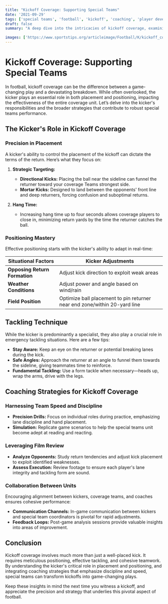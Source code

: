 ```yaml
---
title: "Kickoff Coverage: Supporting Special Teams"
date: '2021-09-29'
tags: ['special teams', 'football', 'kickoff', 'coaching', 'player development', 'strategy', 'tackling', 'positioning', 'kicker', 'coverage team']
draft: false
summary: "A deep dive into the intricacies of kickoff coverage, examining the crucial role of the kicker in placement, positioning, and tackling to ensure successful special teams performance."

images: ['https://www.sportstips.org/articleimage/Football/K/kickoff_coverage_supporting_special_teams.webp']
---
```


# Kickoff Coverage: Supporting Special Teams

In football, kickoff coverage can be the difference between a game-changing play and a devastating breakdown. While often overlooked, the kicker plays an essential role in both placement and positioning, impacting the effectiveness of the entire coverage unit. Let’s delve into the kicker's responsibilities and the broader strategies that contribute to robust special teams performance.

## The Kicker's Role in Kickoff Coverage

### Precision in Placement

A kicker's ability to control the placement of the kickoff can dictate the terms of the return. Here’s what they focus on:

1. **Strategic Targeting:**
   - **Directional Kicks:** Placing the ball near the sideline can funnel the returner toward your coverage Teams strongest side.
   - **Mortar Kicks:** Designed to land between the opponents' front line and deep returners, forcing confusion and suboptimal returns.

2. **Hang Time:**
   - Increasing hang time up to four seconds allows coverage players to close in, minimizing return yards by the time the returner catches the ball.

### Positioning Mastery

Effective positioning starts with the kicker's ability to adapt in real-time:

| Situational Factors        | Kicker Adjustments              |
|----------------------------|----------------------------------|
| **Opposing Return Formation** | Adjust kick direction to exploit weak areas |
| **Weather Conditions**     | Adjust power and angle based on wind/rain |
| **Field Position**         | Optimize ball placement to pin returner near end zone/within 20-yard line |

## Tackling Technique

While the kicker is predominantly a specialist, they also play a crucial role in emergency tackling situations. Here are a few tips:

- **Stay Aware:** Keep an eye on the returner or potential breaking lanes during the kick.
- **Safe Angles:** Approach the returner at an angle to funnel them towards the sideline, giving teammates time to reinforce.
- **Fundamental Tackling:** Use a form tackle when necessary—heads up, wrap the arms, drive with the legs.

## Coaching Strategies for Kickoff Coverage

### Harnessing Team Speed and Discipline

- **Precision Drills:** Focus on individual roles during practice, emphasizing lane discipline and hand placement.
- **Simulation:** Replicate game scenarios to help the special teams unit become adept at reading and reacting.

### Leveraging Film Review

- **Analyze Opponents:** Study return tendencies and adjust kick placement to exploit identified weaknesses.
- **Assess Execution:** Review footage to ensure each player's lane integrity and tackling form are sound.

### Collaboration Between Units

Encouraging alignment between kickers, coverage teams, and coaches ensures cohesive performance:

- **Communication Channels:** In-game communication between kickers and special team coordinators is pivotal for rapid adjustments.
- **Feedback Loops:** Post-game analysis sessions provide valuable insights into areas of improvement.

## Conclusion

Kickoff coverage involves much more than just a well-placed kick. It requires meticulous positioning, effective tackling, and cohesive teamwork. By understanding the kicker's critical role in placement and positioning, and integrating coaching strategies that emphasize discipline and speed, special teams can transform kickoffs into game-changing plays.

Keep these insights in mind the next time you witness a kickoff, and appreciate the precision and strategy that underlies this pivotal aspect of football.
```